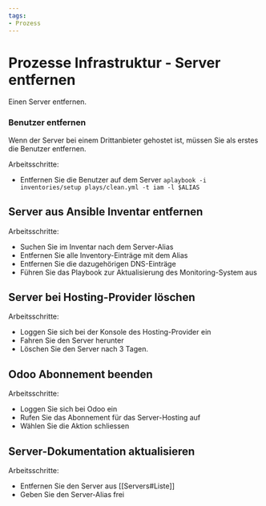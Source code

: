 ```yaml
---
tags:
- Prozess
---
```

# Prozesse Infrastruktur - Server entfernen

Einen Server entfernen.

### Benutzer entfernen

Wenn der Server bei einem Drittanbieter gehostet ist, müssen Sie als erstes die Benutzer entfernen.

Arbeitsschritte:

* Entfernen Sie die Benutzer auf dem Server `aplaybook -i inventories/setup plays/clean.yml -t iam -l $ALIAS`

## Server aus Ansible Inventar entfernen

Arbeitsschritte:

* Suchen Sie im Inventar nach dem Server-Alias
* Entfernen Sie alle Inventory-Einträge mit dem Alias
* Entfernen Sie die dazugehörigen DNS-Einträge
* Führen Sie das Playbook zur Aktualisierung des Monitoring-System aus

## Server bei Hosting-Provider löschen

Arbeitsschritte:

* Loggen Sie sich bei der Konsole des Hosting-Provider ein
* Fahren Sie den Server herunter
* Löschen Sie den Server nach 3 Tagen.

## Odoo Abonnement beenden

Arbeitsschritte:

* Loggen Sie sich bei Odoo ein
* Rufen Sie das Abonnement für das Server-Hosting auf
* Wählen Sie die Aktion schliessen

## Server-Dokumentation aktualisieren

Arbeitsschritte:

* Entfernen Sie den Server aus [[Servers#Liste]]
* Geben Sie den Server-Alias frei
